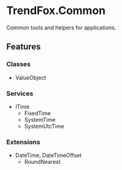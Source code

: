 # TrendFox.Common
Common tools and helpers for applications.

## Features
### Classes
- ValueObject

### Services
- ITime
  - FixedTime
  - SystemTime
  - SystemUtcTime

### Extensions
- DateTime, DateTimeOffset
  - RoundNearest